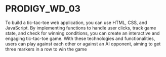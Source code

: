 # PRODIGY_WD_03
To build a tic-tac-toe web application, you can use HTML, CSS, and JavaScript. 
By implementing functions to handle user clicks, track game state, and check for winning conditions, you can create an interactive and engaging tic-tac-toe game.
With these technologies and functionalities, users can play against each other or against an AI opponent, aiming to get three markers in a row to win the game
